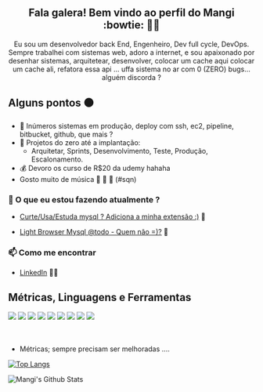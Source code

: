 <h2 align="center">Fala galera! Bem vindo ao perfil do Mangi :bowtie: 👋🤓</h2>
<p align="center">
Eu sou um desenvolvedor back End, Engenheiro, Dev full cycle, DevOps. Sempre trabalhei com sistemas web,
adoro a internet, e sou apaixonado por desenhar sistemas, arquitetear, desenvolver, colocar um cache aqui 
colocar um cache ali, refatora essa api ... uffa sistema no ar com 0 (ZERO) bugs... alguém discorda ?
</p>

## Alguns pontos :black_circle:

- :rocket: Inúmeros sistemas em produção, deploy com ssh, ec2, pipeline, bitbucket, github, que mais ?
- :running: Projetos do zero até a implantação:
    - Arquitetar, Sprints, Desenvolvimento, Teste, Produção, Escalonamento.
- :moneybag: Devoro os curso de R$20 da udemy hahaha
- Gosto muito de música :guitar: :musical_keyboard: :saxophone: (#sqn)


### 💼 O que eu estou fazendo atualmente ?
- [Curte/Usa/Estuda mysql ? Adiciona  a minha extensão :)](https://chrome.google.com/webstore/detail/sql-format/pdenfccaafflklfjiofedacmilbfpepb) 💼 

- [Light Browser Mysql @todo - Quem não =)?]()  🚀

### 📫 Como me encontrar
- [LinkedIn](https://www.linkedin.com/in/mangierre-barros-martins-a79b3ba2/) 👨💼


## Métricas, Linguagens e Ferramentas

<img src="https://img.shields.io/badge/php-777BB4.svg?&style=for-the-badge&logo=php&logoColor=white"/>
<img src="https://img.shields.io/badge/html5%20-E34F26.svg?&style=for-the-badge&logo=html5&logoColor=white"/>
<img src="https://img.shields.io/badge/css3%20-1572B6.svg?&style=for-the-badge&logo=css3&logoColor=white"/>
<img src="https://img.shields.io/badge/javascript%20-F7DF1E.svg?&style=for-the-badge&logo=javascript&logoColor=grey"/>
<img src="https://img.shields.io/badge/node.js%20-339933.svg?&style=for-the-badge&logo=node.js&logoColor=white"/>
<img src="https://img.shields.io/badge/mysql-4479A1.svg?&style=for-the-badge&logo=mysql&logoColor=white"/>
<img src="https://img.shields.io/badge/redis-DC382D.svg?&style=for-the-badge&logo=redis&logoColor=white"/>
<img src="https://img.shields.io/badge/mongodb%20-47A248.svg?&style=for-the-badge&logo=mongodb&logoColor=white"/> 
<imgsrc="https://img.shields.io/badge/-JetBrains-000000?style=for-the-badge&logo=JetBrains&logoColor=white"/>
<img src="https://img.shields.io/badge/git-F05032.svg?&style=for-the-badge&logo=git&logoColor=white"/>


<br>
<br>
<br>

- Métricas; sempre precisam ser melhoradas ....

[![Top Langs](https://github-readme-stats.vercel.app/api/top-langs/?username=omangi&langs_count=8&theme=dracula)](https://github.com/omangi)

![Mangi's Github Stats](https://github-readme-stats.vercel.app/api?username=omangi&show_icons=true&theme=dracula)
